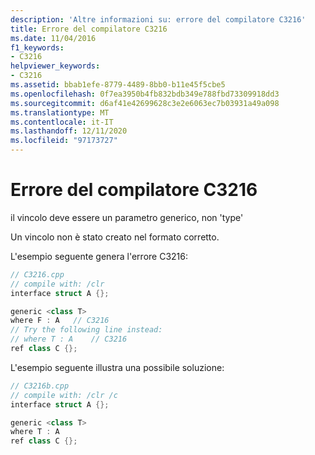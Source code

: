 ```yaml
---
description: 'Altre informazioni su: errore del compilatore C3216'
title: Errore del compilatore C3216
ms.date: 11/04/2016
f1_keywords:
- C3216
helpviewer_keywords:
- C3216
ms.assetid: bbab1efe-8779-4489-8bb0-b11e45f5cbe5
ms.openlocfilehash: 0f7ea3950b4fb832bdb349e788fbd73309918dd3
ms.sourcegitcommit: d6af41e42699628c3e2e6063ec7b03931a49a098
ms.translationtype: MT
ms.contentlocale: it-IT
ms.lasthandoff: 12/11/2020
ms.locfileid: "97173727"
---
```

# <a name="compiler-error-c3216"></a>Errore del compilatore C3216

il vincolo deve essere un parametro generico, non 'type'

Un vincolo non è stato creato nel formato corretto.

L'esempio seguente genera l'errore C3216:

```cpp
// C3216.cpp
// compile with: /clr
interface struct A {};

generic <class T>
where F : A   // C3216
// Try the following line instead:
// where T : A    // C3216
ref class C {};
```

L'esempio seguente illustra una possibile soluzione:

```cpp
// C3216b.cpp
// compile with: /clr /c
interface struct A {};

generic <class T>
where T : A
ref class C {};
```
